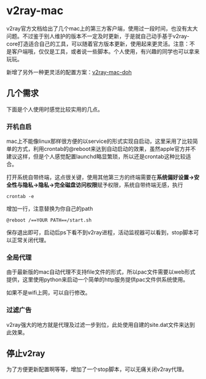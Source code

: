 # v2ray-mac

v2ray官方文档给出了几个mac上的第三方客户端，使用过一段时间，也没有太大问题。不过鉴于别人维护的版本不一定及时更新，于是就自己动手基于v2ray-core打造适合自己的工具，可以随着官方版本更新，使用起来更灵活。注意：不是客户端哦，仅仅是工具，或者说一些脚本。个人使用，有兴趣的同学也可以拿来玩玩。

新增了另外一种更灵活的配置方案：[v2ray-mac-doh](https://github.com/felix-fly/v2ray-mac-doh)

## 几个需求

下面是个人使用时感觉比较实用的几点。

### 开机自启

mac上不能像linux那样很方便的以service的形式实现自启动，这里采用了比较简单的方式，利用crontab的@reboot来达到自动启动的效果，虽然apple官方并不建议这样，但是个人感觉配置launchd略显繁琐，所以还是crontab这种比较适合。

打开系统自带终端，这点很关键，使用其他第三方的终端需要在**系统偏好设置->安全性与隐私->隐私->完全磁盘访问权限**赋予权限，系统自带终端无感，执行

```
crontab -e
```

增加一行，注意替换为你自己的path

```
@reboot /==YOUR PATH==/start.sh
```

保存退出即可，启动后ps下看不到v2ray进程，活动监视器可以看到，stop脚本可以正常关闭代理。

### 全局代理

由于最新版的mac自动代理不支持file文件的形式，所以pac文件需要以web形式提供，这里使用python来启动一个简单的http服务提供pac文件供系统使用。

如果不是wifi上网，可以自行修改。

### 过滤广告

v2ray强大的地方就是代理及过滤一步到位，此处使用自建的site.dat文件来达到此效果。

## 停止v2ray

为了方便更新配置啊等等，增加了一个stop脚本，可以无痛关闭v2ray代理。
